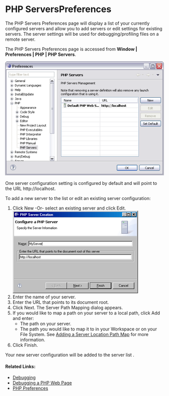 # PHP ServersPreferences

<!--context:php_servers_preferences-->

The PHP Servers Preferences page will display a list of your currently configured servers and allow you to add servers or edit settings for existing servers. The server settings will be used for debugging/profiling files on a remote server.

The PHP Servers Preferences page is accessed from **Window | Preferences | PHP | PHP Servers**.

![PHP Servers Preferences](images/php_servers_pdt.png "PHP Servers Preferences")

One server configuration setting is configured by default and will point to the URL http://localhost.

<!--ref-start-->

To add a new server to the list or edit an existing server configuration:

 1. Click New  -Or- select an existing server and click Edit. <br /> ![PHP Server Creation page](images/php_servers_new_pdt.png "PHP Server Creation page")
 2. Enter the name of your server.
 3. Enter the URL that points to its document root.
 4. Click  Next.  The Server Path Mapping dialog appears.
 5. If you would like to map a path on your server to a local path, click Add and enter:
    * The path on your server.
    * The path you would like to map it to in your Workspace or on your File System.  See [Adding a Server Location Path Map](../../024-tasks/184-adding_a_server_path_map.md) for more information.
 6. Click Finish.

Your new server configuration will be added to the server list .

<!--ref-end-->

<!--links-start-->

#### Related Links:

 * [Debugging](../../024-tasks/152-debugging/000-index.md)
 * [Debugging a PHP Web Page](../../024-tasks/152-debugging/032-debugging_a_php_web_page.md)
 * [PHP Preferences](000-index.md)

<!--links-end-->

